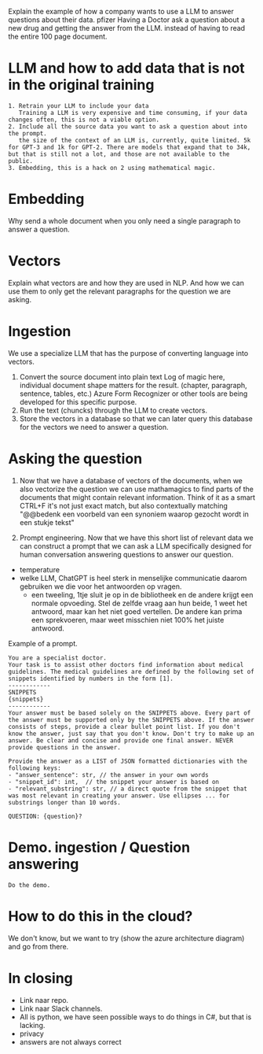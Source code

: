 Explain the example of how a company wants to use a LLM to answer questions about their data.
    pfizer
    Having a Doctor ask a question about a new drug and getting the answer from the LLM. instead of having to read the entire 100 page document.

# LLM and how to add data that is not in the original training
    1. Retrain your LLM to include your data
       Training a LLM is very expensive and time consuming, if your data changes often, this is not a viable option.
    2. Include all the source data you want to ask a question about into the prompt.
       the size of the context of an LLM is, currently, quite limited. 5k for GPT-3 and 1k for GPT-2. There are models that expand that to 34k, but that is still not a lot, and those are not available to the public.
    3. Embedding, this is a hack on 2 using mathematical magic.

# Embedding

Why send a whole document when you only need a single paragraph to answer a question.

# Vectors

Explain what vectors are and how they are used in NLP. And how we can use them to only get the relevant paragraphs for the question we are asking.

# Ingestion

We use a specialize LLM that has the purpose of converting language into vectors.

1. Convert the source document into plain text
   Log of magic here, individual document shape matters for the result. (chapter, paragraph, sentence, tables, etc.) Azure Form Recognizer or other tools are being developed for this specific purpose.
2. Run the text (chuncks) through the LLM to create vectors.
3. Store the vectors in a database so that we can later query this database for the vectors we need to answer a question.

# Asking the question

1. Now that we have a database of vectors of the documents, when we also vectorize the question we can use mathamagics to find parts of the documents that might contain relevant information. Think of it as a smart CTRL+F it's not just exact match, but also contextually matching
"@@bedenk een voorbeld van een synoniem waarop gezocht wordt in een stukje tekst"

2. Prompt engineering.
Now that we have this short list of relevant data we can construct a prompt that we can ask a LLM specifically designed for human conversation answering questions to answer our question.

* temperature
* welke LLM, ChatGPT is heel sterk in menselijke communicatie daarom gebruiken we die voor het antwoorden op vragen. 
    - een tweeling, 1tje sluit je op in de bibliotheek en de andere krijgt een normale opvoeding.
    Stel de zelfde vraag aan hun beide, 1 weet het antwoord, maar kan het niet goed vertellen.
    De andere kan prima een sprekvoeren, maar weet misschien niet 100% het juiste antwoord.

Example of a prompt.
```
You are a specialist doctor.
Your task is to assist other doctors find information about medical guidelines. The medical guidelines are defined by the following set of snippets identified by numbers in the form [1].  
------------  
SNIPPETS  
{snippets}  
------------  
Your answer must be based solely on the SNIPPETS above. Every part of the answer must be supported only by the SNIPPETS above. If the answer consists of steps, provide a clear bullet point list. If you don't know the answer, just say that you don't know. Don't try to make up an answer. Be clear and concise and provide one final answer. NEVER provide questions in the answer.

Provide the answer as a LIST of JSON formatted dictionaries with the following keys:
- "answer_sentence": str, // the answer in your own words
- "snippet_id": int,  // the snippet your answer is based on
- "relevant_substring": str, // a direct quote from the snippet that was most relevant in creating your answer. Use ellipses ... for substrings longer than 10 words.
  
QUESTION: {question}?
```

# Demo. ingestion / Question answering

    Do the demo.

# How to do this in the cloud?

We don't know, but we want to try (show the azure architecture diagram) and go from there.

# In closing

- Link naar repo.
- Link naar Slack channels.
- All is python, we have seen possible ways to do things in C#, but that is lacking.
- privacy
- answers are not always correct

